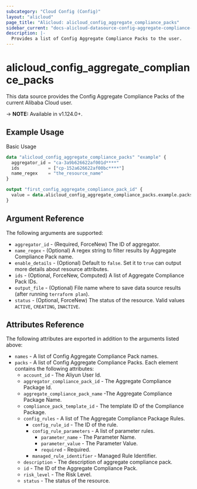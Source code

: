 ```yaml
---
subcategory: "Cloud Config (Config)"
layout: "alicloud"
page_title: "Alicloud: alicloud_config_aggregate_compliance_packs"
sidebar_current: "docs-alicloud-datasource-config-aggregate-compliance-packs"
description: |-
  Provides a list of Config Aggregate Compliance Packs to the user.
---
```


# alicloud\_config\_aggregate\_compliance\_packs

This data source provides the Config Aggregate Compliance Packs of the current Alibaba Cloud user.

-> **NOTE:** Available in v1.124.0+.

## Example Usage

Basic Usage

```terraform
data "alicloud_config_aggregate_compliance_packs" "example" {
  aggregator_id = "ca-3a9b626622af001d****"
  ids           = ["cp-152a626622af00bc****"]
  name_regex    = "the_resource_name"
}

output "first_config_aggregate_compliance_pack_id" {
  value = data.alicloud_config_aggregate_compliance_packs.example.packs.0.id
}
```

## Argument Reference

The following arguments are supported:

* `aggregator_id` - (Required, ForceNew) The ID of aggregator.
* `name_regex` - (Optional)  A regex string to filter results by Aggregate Compliance Pack name.
* `enable_details` - (Optional) Default to `false`. Set it to `true` can output more details about resource attributes.
* `ids` - (Optional, ForceNew, Computed)  A list of Aggregate Compliance Pack IDs.
* `output_file` - (Optional) File name where to save data source results (after running `terraform plan`).
* `status` - (Optional, ForceNew) The status of the resource. Valid values `ACTIVE`, `CREATING`, `INACTIVE`. 


## Attributes Reference

The following attributes are exported in addition to the arguments listed above:

* `names` - A list of Config Aggregate Compliance Pack names.
* `packs` - A list of Config Aggregate Compliance Packs. Each element contains the following attributes:
	* `account_id` - The Aliyun User Id.
	* `aggregator_compliance_pack_id` - The Aggregate Compliance Package Id.
	* `aggregate_compliance_pack_name` -The Aggregate Compliance Package Name.
	* `compliance_pack_template_id` - The template ID of the Compliance Package.
	* `config_rules` - A list of The Aggregate Compliance Package Rules.
		* `config_rule_id` - The ID of the rule.
		* `config_rule_parameters` - A list of parameter rules.
			* `parameter_name` - The Parameter Name.
			* `parameter_value` - The Parameter Value.
			* `required` - Required.
		* `managed_rule_identifier` - Managed Rule Identifier.
	* `description` - The description of aggregate compliance pack.
	* `id` - The ID of the Aggregate Compliance Pack.
	* `risk_level` - The Risk Level.
	* `status` - The status of the resource.
